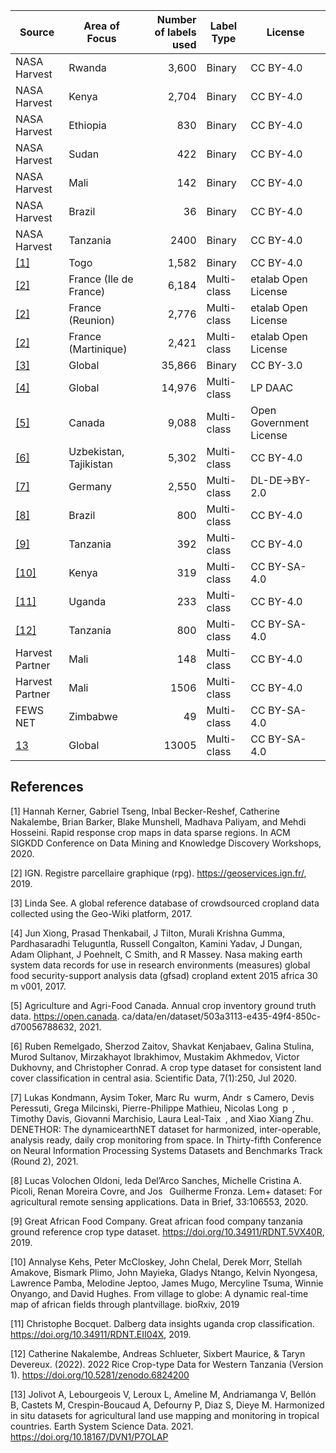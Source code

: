 | Source      | Area of Focus | Number of labels used | Label Type | License  |
|-------------|---------------|----------------------:|------------|----------|
|NASA Harvest | Rwanda        | 3,600                 | Binary     | CC BY-4.0|
|NASA Harvest | Kenya         | 2,704                 | Binary     | CC BY-4.0|
|NASA Harvest | Ethiopia      | 830                   | Binary     | CC BY-4.0|
|NASA Harvest | Sudan         | 422                   | Binary     | CC BY-4.0|
|NASA Harvest | Mali          | 142                   | Binary     | CC BY-4.0|
|NASA Harvest | Brazil        | 36                    | Binary     | CC BY-4.0|
|NASA Harvest | Tanzania      | 2400                  | Binary     | CC BY-4.0|
|[[1]](#1)    | Togo          | 1,582                 | Binary     | CC BY-4.0|
|[[2]](#2)| France (Ile de France) | 6,184 |Multi-class| etalab Open License |
|[[2]](#2)| France (Reunion) | 2,776       |Multi-class| etalab Open License |
|[[2]](#2)| France (Martinique) | 2,421    |Multi-class| etalab Open License |
|[[3]](#3)| Global            | 35,866                | Binary     | CC BY-3.0|
|[[4]](#4)| Global            | 14,976                | Multi-class| LP DAAC  |
|[[5]](#5)| Canada            | 9,088  | Multi-class| Open Government License |
|[[6]](#6)| Uzbekistan, Tajikistan | 5,302            | Multi-class| CC BY-4.0|
|[[7]](#7)| Germany           | 2,550             | Multi-class| DL-DE->BY-2.0|
|[[8]](#8)| Brazil            | 800                   | Multi-class| CC BY-4.0|
|[[9]](#9)| Tanzania          | 392                   | Multi-class| CC BY-4.0|
|[[10]](#10)| Kenya           | 319                | Multi-class| CC BY-SA-4.0|
|[[11]](#11)| Uganda          | 233                   | Multi-class| CC BY-4.0|
|[[12]](#12)| Tanzania        | 800                   | Multi-class| CC BY-SA-4.0|
| Harvest Partner | Mali      | 148                   | Multi-class| CC BY-4.0|
| Harvest Partner | Mali      | 1506                  | Multi-class| CC BY-4.0|
| FEWS NET| Zimbabwe          | 49                 | Multi-class| CC BY-SA-4.0|
| [13](#13) | Global          | 13005              | Multi-class| CC BY-SA-4.0|


## References
<a id="1">[1]</a> Hannah Kerner, Gabriel Tseng, Inbal Becker-Reshef, Catherine Nakalembe, Brian Barker, Blake Munshell, Madhava Paliyam, and Mehdi Hosseini. Rapid response crop maps in data sparse regions. In ACM SIGKDD Conference on Data Mining and Knowledge Discovery Workshops, 2020.

<a id="2">[2]</a> IGN. Registre parcellaire graphique (rpg). https://geoservices.ign.fr/, 2019.

<a id="3">[3]</a> Linda See. A global reference database of crowdsourced cropland data collected using the Geo-Wiki platform, 2017.

<a id="4">[4]</a> Jun Xiong, Prasad Thenkabail, J Tilton, Murali Krishna Gumma, Pardhasaradhi Teluguntla, Russell Congalton, Kamini Yadav, J Dungan, Adam Oliphant, J Poehnelt, C Smith, and R Massey. Nasa making earth system data records for use in research environments (measures) global food security-support analysis data (gfsad) cropland extent 2015 africa 30 m v001, 2017.

<a id="5">[5]</a> Agriculture and Agri-Food Canada. Annual crop inventory ground truth data. https://open.canada. ca/data/en/dataset/503a3113-e435-49f4-850c-d70056788632, 2021.

<a id="6">[6]</a> Ruben Remelgado, Sherzod Zaitov, Shavkat Kenjabaev, Galina Stulina, Murod Sultanov, Mirzakhayot Ibrakhimov, Mustakim Akhmedov, Victor Dukhovny, and Christopher Conrad. A crop type dataset for consistent land cover classification in central asia. Scientific Data, 7(1):250, Jul 2020.

<a id="7">[7]</a> Lukas Kondmann, Aysim Toker, Marc Ru wurm, Andr s Camero, Devis Peressuti, Grega Milcinski, Pierre-Philippe Mathieu, Nicolas Long p , Timothy Davis, Giovanni Marchisio, Laura Leal-Taix , and Xiao Xiang Zhu. DENETHOR: The dynamicearthNET dataset for harmonized, inter-operable, analysis ready, daily crop monitoring from space. In Thirty-fifth Conference on Neural Information Processing Systems Datasets and Benchmarks Track (Round 2), 2021.

<a id="8">[8]</a> Lucas Volochen Oldoni, Ieda Del’Arco Sanches, Michelle Cristina A. Picoli, Renan Moreira Covre, and Jos  Guilherme Fronza. Lem+ dataset: For agricultural remote sensing applications. Data in Brief, 33:106553, 2020.

<a id="9">[9]</a> Great African Food Company. Great african food company tanzania ground reference crop type dataset.
https://doi.org/10.34911/RDNT.5VX40R, 2019.

<a id="10">[10]</a> Annalyse Kehs, Peter McCloskey, John Chelal, Derek Morr, Stellah Amakove, Bismark Plimo, John Mayieka, Gladys Ntango, Kelvin Nyongesa, Lawrence Pamba, Melodine Jeptoo, James Mugo, Mercyline Tsuma, Winnie Onyango, and David Hughes. From village to globe: A dynamic real-time map of african fields through plantvillage. bioRxiv, 2019

<a id="11">[11]</a> Christophe Bocquet. Dalberg data insights uganda crop classification. https://doi.org/10.34911/RDNT.EII04X, 2019.

<a id="12">[12]</a> Catherine Nakalembe, Andreas Schlueter, Sixbert Maurice, & Taryn Devereux. (2022). 2022 Rice Crop-type Data for Western Tanzania (Version 1). https://doi.org/10.5281/zenodo.6824200

<a id="13">[13]</a> Jolivot A, Lebourgeois V, Leroux L, Ameline M, Andriamanga V, Bellón B, Castets M, Crespin-Boucaud A, Defourny P, Diaz S, Dieye M. Harmonized in situ datasets for agricultural land use mapping and monitoring in tropical countries. Earth System Science Data. 2021. https://doi.org/10.18167/DVN1/P7OLAP
